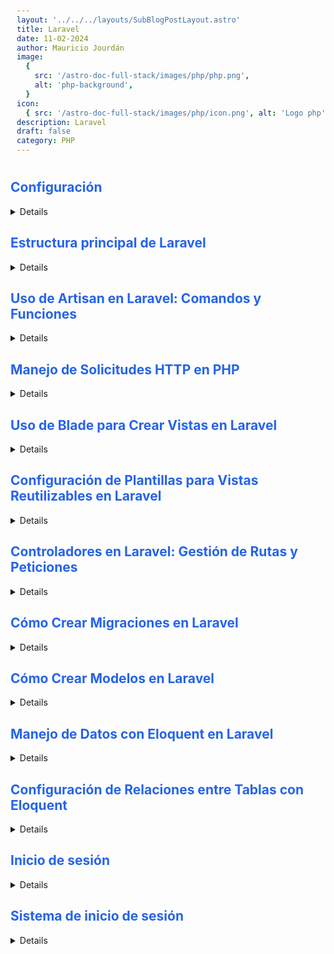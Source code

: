 ```yaml
---
layout: '../../../layouts/SubBlogPostLayout.astro'
title: Laravel
date: 11-02-2024
author: Mauricio Jourdán
image:
  {
    src: '/astro-doc-full-stack/images/php/php.png',
    alt: 'php-background',
  }
icon:
  { src: '/astro-doc-full-stack/images/php/icon.png', alt: 'Logo php' }
description: Laravel
draft: false
category: PHP
---
```

<style>
  h1 { color: #713f12; }
  h2 { color: #2563eb; }
  h3 { color: #a855f7; }
  img {
    width: 100%;
    height: 100%;
    object-fit: cover;
  }
  pre {
    padding: 10px;
  }
    table {
    border-collapse: collapse; /* Elimina el espacio entre las celdas */
    width: 100%; /* Ancho de la tabla */
    margin: 0 auto; /* Centrar la tabla */
    text-align: center;
  }

  th, td {
    border: 1px solid #ddd; /* Borde de las celdas */
    padding: 8px; /* Relleno de las celdas */
    /* text-align: left;  */
  }

  th {
    background-color: #f2f2f2; /* Color de fondo del encabezado */
    font-weight: bold; /* Peso de la fuente del encabezado */
  }

  tr:nth-child(even) {
    background-color: #f9f9f9; /* Color de fondo de las filas pares */
  }  

</style>


## Configuración

<details>

DOC https://laravel.com/

**Laravel** es un popular framework de código abierto para el desarrollo de aplicaciones web en PHP. Fue creado en 2011 por Taylor Otwell y desde entonces ha ganado una gran popularidad gracias a su facilidad de uso, su documentación completa y su gran comunidad de desarrolladores.

Entre las características más destacadas de Laravel se encuentran su sistema de enrutamiento, migraciones de base de datos, sistema de plantillas Blade, ORM Eloquent, autenticación integrada y soporte para pruebas automatizadas.

Laravel utiliza una sintaxis elegante y expresiva para escribir código y proporciona herramientas para mejorar la seguridad y el rendimiento de las aplicaciones.

En resumen, Laravel es una excelente opción para aquellos que buscan un framework fácil de aprender, potente y bien documentado para el desarrollo de aplicaciones web en PHP.

**Requerimientos**

- PHP
- Composer
- Instalador de Laravel
- NPM
- Base de datos
- Apache

### Instalación de PHP y Laravel 9 en Ubuntu

Para instalar **Laravel 9** en Ubuntu primero debemos disponer como mínimo con > PHP en la versión 8.0 instalada en nuestro ordenador, para instalarlo debemos disponer de una lista de repositorios instalado, para esto usamos software-properties-common, la mayoría de ordenadores con Ubuntu disponen de esto por defecto pero por si nos hace falta ejecutamos esto en consola:

```sh
$ sudo apt install software-properties-common
```

Agregamos el repositorio de PHP de Ondřej Surý, el desarrollador principal de PHP y Debian, esto para que todas las versiones de PHP estén disponibles para su instalación:

```sh
$ sudo add-apt-repository ppa:ondrej/php -y
```

Luego actualizamos nuestra lista de repositorios APT actuales:

```sh
$ sudo apt update && sudo apt upgrade
```

La última versión de PHP ya estará disponible para instalarlo con todas sus dependencias (basadas en Apache), proseguimos con la instalación de una vez con:

```sh
$ sudo apt install php
```

Podemos comprobar que se instaló la última versión de PHP (en este momento es la 8.1) con lo siguiente:

```sh
$ php -v
```

Debemos constar de que PHP tenga ciertos módulos los cuales se específican acá, esto se comprueba con lo siguiente en la terminal:

```sh
$ php -m
```

Generalmente los módulos que suelen faltar son los siguientes:

```sh
bcmath
curl
dom
mbstring
xml
```

La instalación de cada uno de estos módulos se realizan mediante APT, como ejemplo vamos a instalar bcmath:

```sh
$ sudo apt install php-bcmath
```

Lo siguiente será instalar Composer, pegamos todo esto en consola:

```sh
php -r "copy('https://getcomposer.org/installer', 'composer-setup.php');"

php -r "if (hash_file('sha384', 'composer-setup.php') === '55ce33d7678c5a611085589f1f3ddf8b3c52d662cd01d4ba75c0ee0459970c2200a51f492d557530c71c15d8dba01eae') { echo 'Installer verified'; } else { echo 'Installer corrupt'; unlink('composer-setup.php'); } echo PHP_EOL;"

php composer-setup.php

php -r "unlink('composer-setup.php');"
```

La instalación se realizará como composer.phar en el directorio personal, es recomendable moverlo a /usr/local/bin/composer:

```sh
$ sudo mv composer.phar /usr/local/bin/composer
```

Creación y ejecución de proyecto en Laravel 9
Ya estamos listos para emplear Laravel, podemos crear un proyecto de Laravel 9 de nombre primer-proyecto así:

```sh
$ composer create-project laravel/laravel primer-proyecto
```

Para ejecutar el proyecto nos ubicamos en el directorio en donde hemos lo creado:

```sh
$ cd primer-proyecto/
```

Y procedemos con levantar el servidor así:

```sh
$ php artisan serve
```

Por defecto el proyecto se montará en la dirección 127.0.0.1:8000.

Como extra podemos ejecutar Visual Studio Code en el mismo directorio para trabajar directamente con:

```sh
$ code .
```

### Crear proyecto

```sh
# Crear proyecto a través de componser
composer create-project laravel/laravel:^9.0 example-app

# o

# Crear proyecto a través del instalador de Laravel
composer global require laravel/installer
laravel new example-app

cd example-app
php artisan serve
```
</details>

## Estructura principal de Laravel

<details>

- APP: Aqui viviró todo nuestro codigo principal.
- Bootstrap: Utilizada por laravel para mejorar el rendimiento
- config: Cada paquete que se instale. Se genera un archivo que se puede editar y modificar.
- Database : Carpeta principal de las bases de datos
  - a. migrations : Archivos con la estructura principal para desarrollar tablas.
  - b. factories: nos permite desarrollar datos falsos para probar aplicacion
  - c. seeders: encargada de ejecutar los factories que desarrollemos
- lang: idioma
- public: punto de acceso a web.
- resources: archivos originales css, javascript y vistas. En public están los compilados.
- routes: configuramos rutas. Trabajaremos principalmente en web.php. 
- storage: elementos generados por laravel. cache o si usuario guarda muchos archivos se pueden guardar ahí. 
- test: Pruebas
- vendor: Nose toca esta carpeta. Ahí se ve todo lo que se instala con composer.

</details>

## Uso de Artisan en Laravel: Comandos y Funciones

<details>

**Artisan** es la interfaz de línea de comandos incluida con Laravel, para ver una lista de todos los comandos Artisan disponibles podemos utilizar el **comando list**:

```sh
php artisan list
```

**Laravel Tinker** permite interactuar con toda su aplicación Laravel en la línea de comando, incluidos sus modelos, trabajos, eventos y más de Eloquent.

Para ingresar al entorno Tinker, ejecute el comando:

```sh
php artisan tinker
```

**Artisan** es la herramienta de interfaz de línea de comandos (CLI) que viene integrada con el marco de Laravel. Proporciona una amplia gama de comandos útiles que agilizan varias tareas de desarrollo y ayudan a administrar su aplicación Laravel. Los comandos de Artisan cubren tareas relacionadas con andamios, administración de bases de datos, administración de paquetes y más.

Los propósitos de Artisan en Laravel son:

- Generación de código y andamiaje: los comandos de Artisan le permiten generar código repetitivo para varias partes de su aplicación, como controladores, modelos, migraciones y más. Esto acelera el desarrollo al proporcionar un punto de partida para su código.
- Administración de base de datos: Artisan proporciona comandos para administrar la base de datos de su aplicación, incluida la creación y ejecución de migraciones, la inicialización de la base de datos con datos de muestra y la reversión de migraciones si es necesario.
- Gestión de caché y configuración: puede borrar y gestionar la caché de la aplicación, así como ver y modificar los ajustes de configuración mediante los comandos de Artisan.
- Automatización de tareas: los comandos de Artisan se pueden usar para automatizar tareas recurrentes, como enviar correos electrónicos, programar trabajos usando la programación de trabajos integrada de Laravel y más.
- Visualización de rutas y lista de rutas: puede enumerar e inspeccionar las rutas definidas en su aplicación mediante los comandos de Artisan, lo que le ayuda a realizar un seguimiento de los puntos finales de su aplicación.
- Generación de documentación: algunos paquetes y herramientas le permiten generar documentación de API a partir de los comentarios de su código, lo que brinda una mejor perspectiva de las API de su aplicación.
- Comandos personalizados: puede crear sus propios comandos personalizados de Artisan para realizar tareas específicas de su aplicación.
- Pruebas y depuración: los comandos de Artisan son útiles para ejecutar pruebas, generar andamios de prueba y realizar tareas de depuración.

El uso de los comandos de Artisan a través de la terminal suele ser más rápido y eficiente que realizar las mismas tareas manualmente o mediante una interfaz gráfica. Es una herramienta esencial que mejora la experiencia de desarrollo en proyectos de Laravel al proporcionar una forma estandarizada de ejecutar tareas comunes y mantener la aplicación de manera eficiente.

Podemos crearle un alias a psp artisan. 

```sh
nano ~/.zshrc 
# o  
nano ~/.bashhrc

alias art="php artisan"
```
</details>

## Manejo de Solicitudes HTTP en PHP

<details>

**Routes** Nuestro trabajo comienza en el desarrollo y definición de las rutas (routes), estas son unas de las capas mas importantes en el Framework debido a que el route se encarga de manejar el flujo de solicitudes y respuestas, desde y hacia el cliente.

La **carpeta Routes** está compuesto por: 

- api.php: Aquí se definen todas las rutas de la APIs que puedan tener nuestra app. 
- channels.php: Aquí se definen los canales de transmisión de evento (ej. notificaciones en tiempo real). 
- console.php: en este archivo definimos comando de consola. 
- web.php: Aquí se definen las rutas de nuestra aplicación web (HTTP).

</details>

## Uso de Blade para Crear Vistas en Laravel

<details>

**Blade** es un motor de plantillas de Laravel que nos permite escribir de forma limpia en nuestras vistas.

Para retornar una vista en lugar de texto, en el archivo /routes/web.php utilizamos una función llamada view('home'), y como parámetro enviamos el nombre de la vista.

Para pasar información a la vista podemos utilizar un array. 

```php
// routes.php
<?php

use Illuminate\Support\Facades\Route;

Route::get('/', function () {
  return view('home');
});

Route::get('blog', function () {
  // Consulta a la BD

  $posts = [
    ['id' => 1, 'title' => 'PHP', 'slug' => 'php'],
    ['id' => 2, 'title' => 'Laravel', 'slug' => 'laravel']
  ];

  return view('blog', ['posts' => $posts]);
});

Route::get('blog/{slug}', function($slug) {
  // Consulta a la BD

  $post = $slug;
  return view('post', ['post' => $post]);
}) 
```

Cada una de estas vistas debe existir en la carpeta /ressources/views. Ejemplo:

```php
// /ressources/views/home.blade.php
<!DOCTYPE html>
<html lang="en">
<head>
  <meta charset="UTF-8">
  <meta name="viewport" content="width=device-width, initial-scale=1.0">
  <title>Document</title>
</head>

<body>
  <h1>Listado</h1>

  // Sintaxis de Blade. 
  // Los nombres archivos deben finalizar con .blade.php
  @foreach($posts as $post)
    <p>
      <h2>{{ $post->['id'] }}</h2>
      <a href="">{{ $post->['title'] }}</a>
    </p>
  @endforeach
</body>

</html>  
```

</details>

## Configuración de Plantillas para Vistas Reutilizables en Laravel

<details>

Utilizaremos plantillas para reducir el código en nuestras vistas. Los templates nos permiten tener archivos pequeños de fácil administración, con poco código. 

- Creo un archivo template.blade.php utilizamos la directiva @yield('content')
- En el archivo donde deseo utilizar él, template, extiendo @extends('template')
- Posterior ya puedo utilizar él, template usando @section('content')

Cuando utilizas la directiva @yield en una plantilla Blade, estás creando un espacio en blanco que será llenado por una vista que extienda esa plantilla. La vista que extiende la plantilla puede entonces sobrescribir ese espacio en blanco con su propio contenido.

```php
// /ressources/views/template.blade.php
<html>
    <head>
        <title>@yield('title')</title>
    </head>
    <body>
      
      <p>
        <a href="{{ route('home')}} ">Home</a>
        <a href="{{ route('blog')}} ">Blog</a>
      </p>
      
      @yield('content')
    </body>
</html>
```

```php
// extendemos el template
@extends('layout')  

@section('title', 'Mi Página de Inicio')@endsection

@section('content')
    <h2>Bienvenido a mi sitio web</h2>
    <p>Este es el contenido de mi página de inicio.</p>
@endsection
```

Si deseamos utilizar enlaces, podemos nombrar las rutas en el archivo web.php.

```php
Route::get('/', function () {
    return view('home');
})->name('home');
```
</details>

## Controladores en Laravel: Gestión de Rutas y Peticiones

<details>

Los controladores nos permiten aislar la lógica de las rutas. Los controladores se encuentran /App/Http/Controllers.

Podemos generar el código base de un controlador a través de:

```sh
php artisan make:controller PageController 
```

Para tener control sobre las rutas que vamos creando, con este comando de artisan podemos ver que rutas estan registradas.

```sh
php artisan route:list
```

Filtrar rutas que compienzen por alguna palabra asi:

```sh
php artisan route:list --path=blog
php artisan route:list --path=articles
```
Esconder las rutas de paquetes de terceros (esta es muy util, para ver solamente las rutas que hemos creado)

```sh
php artisan route:list --except-vendor
```

Ejemplo:

```php
<?php
namespace App\Http\Controllers;

use Illuminate\Http\Request;

class PageController extends Controller 
{
  public function home()
  {
    return view('home');
  }

  public function blog()
  {
    $posts = [
      ['id' => 1, 'title' => 'PHP', 'slug' => 'php'],
      ['id' => 2, 'title' => 'Laravel', 'slug' => 'laravel'];

      return view('blog', ['posts' => $posts]);
    ]
  }
  public function post($slug)
  {
    // Consulta a la BD

    $post = $slug;
    return view('post', ['post' => $post]);
  }
}
```

Dentro de /routes/php.web

```php
use App\Http\Controllers\PageController;
...

Route::get('/', [PageController::class, 'home'])->name('home');
Route::get('blog', [PageController::class, 'blog'])->name('blog');
Route::get('blog/{slug}', [PageController::class, 'post'])->name('post');
...

# Otra forma de escribirlo es a través de grupos
Route::controller(PageController::class)->group(function () {
  #           route, method 
  Route::get('/', 'home')->name('home');
  Route::get('blog', 'blog')->name('blog');
  Route::get('blog/{slug}', 'post')->name('post');
}) 
```
</details>

## Cómo Crear Migraciones en Laravel

<details>
Las migraciones son una estructura inicial de nuestras tablas. Una migración es un archivo, que nos permite tener un registro detallado de los cambios en la base de datos.

Las migraciones se encuentran en /app/database/migrations. El nombre del arhivo incluye la fecha y hora de creación. A este sistema se lo conoce como control de versiones de Base de Datos.

Adentro del archivo de migración se encuentra definido el schema de la tabla. No trabajamos directamente con la BD, trabajamos con estos archivos. El único requisito es disponer una base de datos vacía.

Las migraciones nos permiten compartir nuestro proyecto con otras personas. No necesitamos exportar Base de Datos, exportar schemas, y luego realizar las importaciones. Todo lo realizamos a través de código PHP. Cuando otras personas decidan utilizar el proyecto ejecutan las migraciones y ya poseen la base de datos generada. 

### Conección a la base de datos

Dentro del archivo .env definimos:

```sh
# .env
...
DB_CONNECTION=mysql
DB_HOST=localhost
DB_PORT=3306
DB_DATABASE=proyecto
DB_USERNAME=root
DB_PASSWORD=
...

```

## Ejecución de migraciones

```sh
php artisan migrate
```

El proceso se conecta a la BD a partir de la información del .env y ejecuta cada una de las migraciones.

### Creando una migración

```sh
# Crea la migración con los métodos up y down
# php artisan make:migration posts

#  Crea la migración con los métodos up y down, pero contiene la definción inicial del schema,
# que incluye el atributo id y los campos timestamps (create y update) de la tabla.
php artisan make:migration create_posts_table
```

```php
// 2024_03_10_082826_create_posts_table.php
...
return {
  public function up() {
    Schema::create('posts', function(Blueprint $table)) {
      $table->id();

      $table->string('title');
      $table->string('slug')->unique();
      $table->text('body');

      $table->timestamps();
    }
  }

  public function down() {
    Schema::dropIfExists('posts');
  }
}
```

Cuando corramos el comando de ejecución de migraciones solo se ejecutará la creación de la tabla posts, ya que las anteriores ya corrieron. Laravel lleva un control sobre la ejecución de migraciones.

```sh
php artisan migrate
```

El método down nos permite regresar de versión. Revierte la migración.

</details>

## Cómo Crear Modelos en Laravel

<details>

Los modelos son clases, archivos que representan a una tabla. Nos permite realizar consultas sobre la tabla que creamos a través de las migraciones. La migración crea la estructura de la tabla, pero para manejar la tabla (datos) necesitamos un modelo.

Los modelos o entidades viven en /app/Models. Laravel nos disponibiliza el modelo User.php como ejemplo.

### Creando un modelo

A parte de generar el modelo, artisan, posee opciones para generar distintos recursos como los factories, migraciones, seeders, etc.

```sh
php artisan make:model Post -fc
# Opciones 
# -a, --All         -> crea la migracion, seeder, factory, policity, controller, etc
# -c, --controller  -> controller
# -m, --migration   -> migration
# -f, --factory     -> factory

# Model created successfully.
# Factory created successfully.
# Controller created successfully.
```

Los factories viven en /app/database/factories. Las factories nos permiten definir datos falsos. Utilizar una estructura principal para crear información de ejemplo.

```php
// PostFactory.php
<?php

namespace Database\Factories;

use Illuminate\Supporte\Str;
use Illuminate\Database\Eloquent\Factories\Factory;

class PostFactory extends Factory {
  public function definition () {
    return [
      # 'title' => $this->faker->sentence(),
      'title' => $title = $this->faker->sentence(),
      # 'slug' => $this->faker->sentence(),
      'slug' => Str::slug($title),
      'body' => $this->faker->text(2200),
    ]
  }
}
```

Ahora podemos modificar el arhcivo semilla (seeder).

```php
// /app/database/seeders/DatabaseSeeder.php
<?php

namespace Database\Seeders;

use Illuminate\Database\Console\Seeds\WithoutModelEvents;
use Illuminate\Database\Seeder;

class DatabaseSeeder extends Seeder {
  public function run() {
    \App\Models\User::factory()->create();
    \App\Models\Post::factory(80)->create();
  }
}
```
Finalmente, podemos re-ejecutar las migraciones pero indicando que deben incluirse las factories (seeders). 

```sh
php artisan migrate:refresh --seed
```
</details>

## Manejo de Datos con Eloquent en Laravel

<details>

**Eloquent** es una herramienta (ORM) proporcionada por Laravel y nos permite administrar de manera sencilla nustras bases de datos. Uitlizamos sintaxis Eloquent, no trabajamos con sentencias sql.

El ORM nos permite trabajar con objetos.

Para poder usar eloquent se tiene que importar el modelo de la clase que vamos a consultar con la sentencia use App\Models\nombreModelo donde el nombreModelo es modelo que vamos a utilizar, y para manejar las consultas se debe poner la lógica en el controlador por lo tanto es allí donde debemos importar el modelo.

Algunas sentencias importantes de eloquent son:

- nombreModelo::get(): trae todos los registros de la base de datos.
- nombreModelo::first(): trae el primer registro de nuestra base de datos.
- nombreModelo::find(id): trae el registro especificado.
- nombreModelo::latest('columna'): ordena de menor a mayor los registros de la columna especificada.

- paginate(número_registros_por_pagina) este se le puede poner a todas las sentencias que tragan varios registros para paginar todos los registros que traga según un número especificado.

El objeto a resultante de la paginación tiene un método llamado ->link() el cual el cual nos imprime la paginación en pantalla, los elementos que nos da son:

- ̇« Previous: el cual nos permite ir a la página anterior
- Next »: el cual nos permite el a la página siguiente
- Showing x to x of x result el cual nos dice desde que número de registro vemos hasta cual vemos y cuantos registros hay en total
- ícono de anterior: el cual nos permite ir a la página anterior
- ícono de siguiente: el cual nos permite ir a la siguiente página
- paginas que existen: es una enumeración de páginas para decirnos en qué número de página estamos.

</details>

## Configuración de Relaciones entre Tablas con Eloquent

<details>

Las relaciones entre tablas nos permiten identificar relaciones de datos, por ejemplo: qué usuario creo una publicación. Un usuario posee muchas publicaciones, y una publicación pertenece a un usuario.

```php
// 2024_03_10_082826_create_posts_table.php
...
return {
  public function up() {
    Schema::create('posts', function(Blueprint $table)) {
      $table->id();

      # definimos el nuevo campo en la tabla
      $table->unsignedBigInteger('user_id');

      # definimos la relación a user
      $table->foreign('user_id')->references('id')->on('users');

      $table->string('title');
      $table->string('slug')->unique();
      $table->text('body');

      $table->timestamps();
    }
  }

  public function down() {
    Schema::dropIfExists('posts');
  }
}
```

```php
// PostFactory.php
<?php

namespace Database\Factories;

use Illuminate\Supporte\Str;
use Illuminate\Database\Eloquent\Factories\Factory;

class PostFactory extends Factory {
  public function definition () {
    return [
      'user_id' => 1,
      # 'title' => $this->faker->sentence(),
      'title' => $title = $this->faker->sentence(),
      # 'slug' => $this->faker->sentence(),
      'slug' => Str::slug($title),
      'body' => $this->faker->text(2200),
    ]
  }
}
```
```sh
php artisan migrate:refresh --seed
```

Indicamos la relación en el modelo.

```php
// app/Models/Post.php
<?php

namespace \App\Models;

use Illuminate\Database\Eloquent\Factories\HasFactory;
use Illuminate\Database\Eloquent\Model;

class Post extends Models {
  use HasFactory;

  public function user() {
    return $this->belongsTo(User::class);
  }

}
```
</details>

## Inicio de sesión

<details>

Un sistema de login nos permitirá tener un área administratitiva y un área publica. 

Laravel nos proporciona una herramienta que nos permite instalar componenetes. Podemos instalar Breeze en desarrollo para activar el inicio de sesion.

```sh
composer require laravel/breeze --dev

# Verificamos la instalación 
php artisan
# en el listado debe aparecer el comnando breeze

php artisan breeze:install
# Descargamos el js, css del lado cliente
# Crea node_modules
npm install
# Genera en public el compilado de css y js 
npm run dev
```

En los archivos  .php podemos ver si estamos logueados o no a través de @auth.

```php
...
<p>
  <a href="{{  route('hmoe') }}">Home</a>
  <a href="{{  route('blog') }}">Blog</a>
</p>

@auth
  // Si estamos logueados tenemos acceso al Dashboard
  <a href="{{  route('dashboard') }}">Dashboard</a>
@else
  <a href="{{  route('login') }}">Login</a>
@endauth
...
```

Si hacemos click en Login, nos dirigimos a http://localhost/login ya disponemos de la página. Ya podemos iniciar sesion. 

</details>

## Sistema de inicio de sesión

<details>

El componente de inicio de sesión que instalamos modificó el archivo web.php para agregar las rutas de login, register, etc. Agregó la línea <code>require __DIR__."/auth.php"</code>.

También creó las carpetas css y js en /resources, que luego será tomado por webpack para compilarlos y dejarlos en /public. 

Finalmente, también en /resources/views creo la carpeta auth para dejar allí las vistas para la sesión (login, register, forgot pass, etc).

</details>

